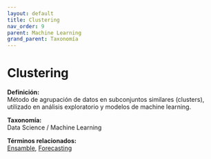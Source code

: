 ```yaml
---
layout: default
title: Clustering
nav_order: 9
parent: Machine Learning
grand_parent: Taxonomía
---
```


# Clustering

**Definición:**  
Método de agrupación de datos en subconjuntos similares (clusters), utilizado en análisis exploratorio y modelos de machine learning.

**Taxonomía:**  
Data Science / Machine Learning

**Términos relacionados:**  
[Ensamble](https://maleniski.github.io/diccionario-angl-tec-mx/docs/taxonomia/data-science-/-machine-learning/ensamble.html), [Forecasting](https://maleniski.github.io/diccionario-angl-tec-mx/docs/taxonomia/data-science-/-machine-learning/forecasting.html)
